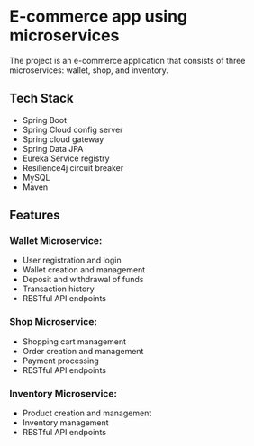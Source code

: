 
# E-commerce app using microservices

The project is an e-commerce application that consists of three microservices: wallet, shop, and inventory.


## Tech Stack

* Spring Boot
* Spring Cloud config server
* Spring cloud gateway
* Spring Data JPA
* Eureka Service registry
* Resilience4j circuit breaker
* MySQL
* Maven


## Features

### Wallet Microservice:

* User registration and login
* Wallet creation and management
* Deposit and withdrawal of funds
* Transaction history
* RESTful API endpoints

### Shop Microservice:

* Shopping cart management
* Order creation and management
* Payment processing
* RESTful API endpoints

### Inventory Microservice:

* Product creation and management
* Inventory management
* RESTful API endpoints
